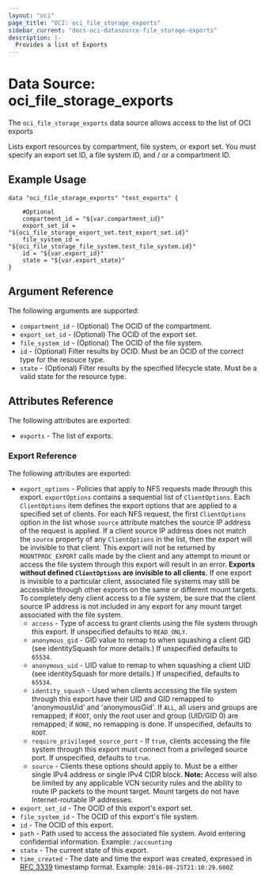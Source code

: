 ```yaml
---
layout: "oci"
page_title: "OCI: oci_file_storage_exports"
sidebar_current: "docs-oci-datasource-file_storage-exports"
description: |-
  Provides a list of Exports
---
```


# Data Source: oci_file_storage_exports
The `oci_file_storage_exports` data source allows access to the list of OCI exports

Lists export resources by compartment, file system, or export
set. You must specify an export set ID, a file system ID, and
/ or a compartment ID.


## Example Usage

```hcl
data "oci_file_storage_exports" "test_exports" {

	#Optional
	compartment_id = "${var.compartment_id}"
	export_set_id = "${oci_file_storage_export_set.test_export_set.id}"
	file_system_id = "${oci_file_storage_file_system.test_file_system.id}"
	id = "${var.export_id}"
	state = "${var.export_state}"
}
```

## Argument Reference

The following arguments are supported:

* `compartment_id` - (Optional) The OCID of the compartment.
* `export_set_id` - (Optional) The OCID of the export set.
* `file_system_id` - (Optional) The OCID of the file system.
* `id` - (Optional) Filter results by OCID. Must be an OCID of the correct type for the resouce type. 
* `state` - (Optional) Filter results by the specified lifecycle state. Must be a valid state for the resource type. 


## Attributes Reference

The following attributes are exported:

* `exports` - The list of exports.

### Export Reference

The following attributes are exported:

* `export_options` - Policies that apply to NFS requests made through this export. `exportOptions` contains a sequential list of `ClientOptions`. Each `ClientOptions` item defines the export options that are applied to a specified set of clients.  For each NFS request, the first `ClientOptions` option in the list whose `source` attribute matches the source IP address of the request is applied.  If a client source IP address does not match the `source` property of any `ClientOptions` in the list, then the export will be invisible to that client. This export will not be returned by `MOUNTPROC_EXPORT` calls made by the client and any attempt to mount or access the file system through this export will result in an error.  **Exports without defined `ClientOptions` are invisible to all clients.**  If one export is invisible to a particular client, associated file systems may still be accessible through other exports on the same or different mount targets. To completely deny client access to a file system, be sure that the client source IP address is not included in any export for any mount target associated with the file system. 
	* `access` - Type of access to grant clients using the file system through this export. If unspecified defaults to `READ_ONLY`. 
	* `anonymous_gid` - GID value to remap to when squashing a client GID (see identitySquash for more details.) If unspecified defaults to `65534`. 
	* `anonymous_uid` - UID value to remap to when squashing a client UID (see identitySquash for more details.) If unspecified, defaults to `65534`. 
	* `identity_squash` - Used when clients accessing the file system through this export have their UID and GID remapped to 'anonymousUid' and 'anonymousGid'. If `ALL`, all users and groups are remapped; if `ROOT`, only the root user and group (UID/GID 0) are remapped; if `NONE`, no remapping is done. If unspecified, defaults to `ROOT`. 
	* `require_privileged_source_port` - If `true`, clients accessing the file system through this export must connect from a privileged source port. If unspecified, defaults to `true`. 
	* `source` - Clients these options should apply to. Must be a either single IPv4 address or single IPv4 CIDR block.  **Note:** Access will also be limited by any applicable VCN security rules and the ability to route IP packets to the mount target. Mount targets do not have Internet-routable IP addresses. 
* `export_set_id` - The OCID of this export's export set.
* `file_system_id` - The OCID of this export's file system.
* `id` - The OCID of this export.
* `path` - Path used to access the associated file system.  Avoid entering confidential information.  Example: `/accounting` 
* `state` - The current state of this export.
* `time_created` - The date and time the export was created, expressed in [RFC 3339](https://tools.ietf.org/rfc/rfc3339) timestamp format.  Example: `2016-08-25T21:10:29.600Z` 

